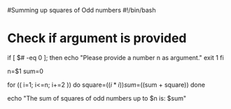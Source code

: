#Summing up squares of Odd numbers
#!/bin/bash

# Check if argument is provided
if [ $# -eq 0 ]; then
  echo "Please provide a number n as argument."
  exit 1
fi

n=$1
sum=0

for (( i=1; i<=n; i+=2 ))
do
  square=$((i*i))
  sum=$((sum + square))
done

echo "The sum of squares of odd numbers up to $n is: $sum"
